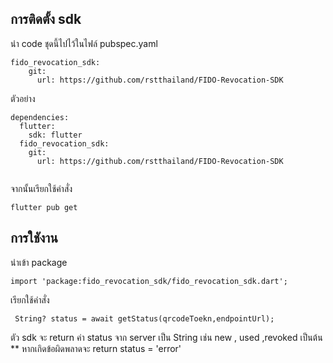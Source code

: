 ## การติดตั้ง sdk 

นำ code ชุดนี้ไปไว้ในไฟล์ pubspec.yaml

```
fido_revocation_sdk:
    git:
      url: https://github.com/rstthailand/FIDO-Revocation-SDK
```

ตัวอย่าง

```
dependencies:
  flutter:
    sdk: flutter
  fido_revocation_sdk:
    git:
      url: https://github.com/rstthailand/FIDO-Revocation-SDK
      
```

จากนั้นเรียกใช้คำสั่ง

```
flutter pub get
```


## การใชังาน

นำเข้า package
```
import 'package:fido_revocation_sdk/fido_revocation_sdk.dart';
```


เรียกใช้คำสั่ง
```
 String? status = await getStatus(qrcodeToekn,endpointUrl);
```

ตัว sdk จะ return  ค่า status จาก server เป็น String เช่น new , used ,revoked เป็นต้น
** หากเกิดข้อผิดพลาดจะ return status =  'error' 

